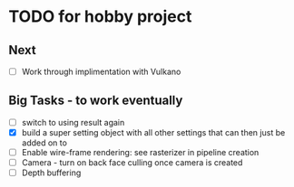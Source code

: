 # TODO for hobby project

## Next
- [ ] Work through implimentation with Vulkano

## Big Tasks - to work eventually
- [ ] switch to using result again
- [x] build a super setting object with all other settings that can then just be added on to 
- [ ] Enable wire-frame rendering: see rasterizer in pipeline creation
- [ ] Camera - turn on back face culling once camera is created
- [ ] Depth buffering
